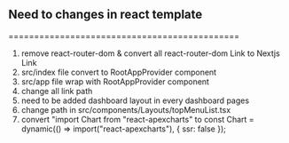 ## Need to changes in react template

=============================================

1.  remove react-router-dom & convert all react-router-dom Link to Nextjs Link
2.  src/index file convert to RootAppProvider component
3.  src/app file wrap with RootAppProvider component
4.  change all link path
5.  need to be added dashboard layout in every dashboard pages
6.  change path in src/components/Layouts/topMenuList.tsx
7.  convert "import Chart from "react-apexcharts" to const Chart = dynamic(() => import("react-apexcharts"), { ssr: false });
